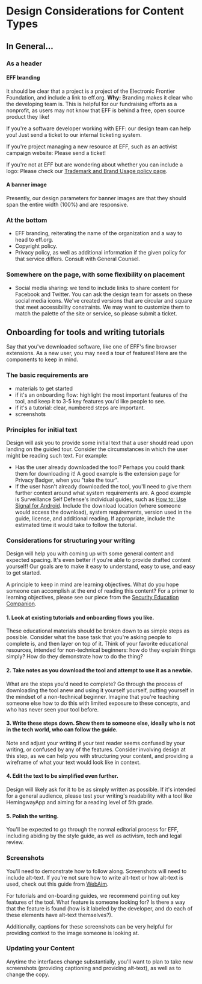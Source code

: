 # Design Considerations for Content Types

## In General...

### As a header
#### EFF branding 
It should be clear that a project is a project of the Electronic Frontier Foundation, and include a link to eff.org. **Why:** Branding makes it clear who the developing team is. This is helpful for our fundraising efforts as a nonprofit, as users may not know that EFF is behind a free, open source product they like!

If you're a software developer working with EFF: our design team can help you! Just send a ticket to our internal ticketing system.

If you're project managing a new resource at EFF, such as an activist campaign website: Please send a ticket!

If you're not at EFF but are wondering about whether you can include a logo: Please check our [Trademark and Brand Usage policy page](https://www.eff.org/pages/trademark-and-brand-usage-policy).

#### A banner image
Presently, our design parameters for banner images are that they should span the entire width (100%) and are responsive.

### At the bottom
+ EFF branding, reiterating the name of the organization and a way to head to eff.org.
+ Copyright policy.
+ Privacy policy, as well as additional information if the given policy for that service differs. Consult with General Counsel.

### Somewhere on the page, with some flexibility on placement
+ Social media sharing: we tend to include links to share content for Facebook and Twitter. You can ask the design team for assets on these social media icons. We've created versions that are circular and square that meet accessibility constraints. We may want to customize them to match the palette of the site or service, so please submit a ticket.

## Onboarding for tools and writing tutorials
Say that you've downloaded software, like one of EFF's fine browser extensions. As a new user, you may need a tour of features!
Here are the components to keep in mind.

### The basic requirements are
+ materials to get started
+ if it's an onboarding flow: highlight the most important features of the tool, and keep it to 3-5 key features you'd like people to see.
+ if it's a tutorial: clear, numbered steps are important.
+ screenshots

### Principles for initial text
Design will ask you to provide some initial text that a user should read upon landing on the guided tour.
Consider the circumstances in which the user might be reading such text. For example: 

+ Has the user already downloaded the tool? Perhaps you could thank them for downloading it! A good example is the extension page for Privacy Badger, when you "take the tour".
+ If the user hasn't already downloaded the tool, you'll need to give them further context around what system requirements are. A good example is Surveillance Self Defense's individual guides, such as [How to: Use Signal for Android](https://ssd.eff.org/en/module/how-use-signal-android). Include the download location (where someone would access the download), system requirements, version used in the guide, license, and additional reading. If appropriate, include the estimated time it would take to follow the tutorial.

### Considerations for structuring your writing
Design will help you with coming up with some general content and expected spacing. It's even better if you're able to provide drafted content yourself! Our goals are to make it easy to understand, easy to use, and easy to get started.

A principle to keep in mind are learning objectives. What do you hope someone can accomplish at the end of reading this content? For a primer to learning objectives, please see our piece from the [Security Education Companion](https://sec.eff.org/articles/learning-objectives).

#### 1. Look at existing tutorials and onboarding flows you like.
These educational materials should be broken down to as simple steps as possible. Consider what the base task that you're asking people to complete is, and then layer on top of it. Think of your favorite educational resources, intended for non-technical beginners: how do they explain things simply? How do they demonstrate how to do the thing?

#### 2. Take notes as you download the tool and attempt to use it as a newbie.
What are the steps you'd need to complete? Go through the process of downloading the tool anew and using it yourself yourself, putting yourself in the mindset of a non-technical beginner. Imagine that you're teaching someone else how to do this with limited exposure to these concepts, and who has never seen your tool before.

#### 3. Write these steps down. Show them to someone else, ideally who is not in the tech world, who can follow the guide.
Note and adjust your writing if your test reader seems confused by your writing, or confused by any of the features. Consider involving design at this step, as we can help you with structuring your content, and providing a wireframe of what your text would look like in context.

#### 4. Edit the text to be simplified even further.
Design will likely ask for it to be as simply written as possible. If it's intended for a general audience, please test your writing's readability with a tool like HemingwayApp and aiming for a reading level of 5th grade. 

#### 5. Polish the writing.
You'll be expected to go through the normal editorial process for EFF, including abiding by the style guide, as well as activism, tech and legal review.

### Screenshots
You'll need to demonstrate how to follow along. Screenshots will need to include alt-text. If you're not sure how to write alt-text or how alt-text is used, check out this guide from [WebAim](https://webaim.org/techniques/alttext/).

For tutorials and on-boarding guides, we recommend pointing out key features of the tool. What feature is someone looking for? Is there a way that the feature is found (how is it labeled by the developer, and do each of these elements have alt-text themselves?).

Additionally, captions for these screenshots can be very helpful for providing context to the image someone is looking at.

### Updating your Content
Anytime the interfaces change substantially, you'll want to plan to take new screenshots (providing captioning and providing alt-text), as well as to change the copy.
